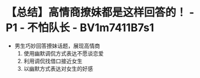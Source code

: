 # 【总结】高情商撩妹都是这样回答的！ - P1 - 不怕队长 - BV1m7411B7s1

-   男生巧妙回答撩妹话题，展现高情商
    1.  使用幽默调侃方式表达不愿谈恋爱
    2.  利用调侃找借口接近女生
    3.  以幽默方式表达对女生的好感